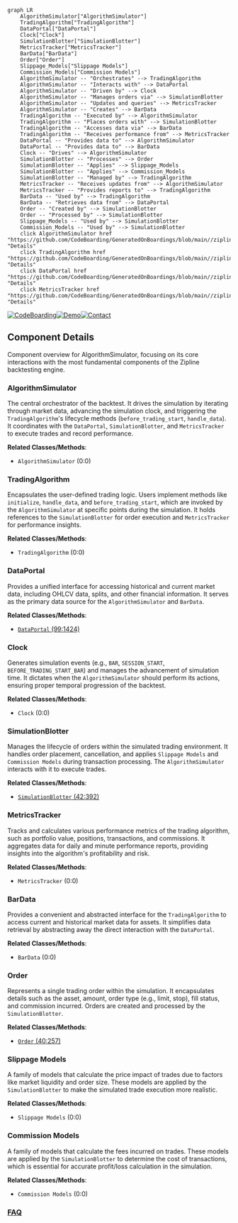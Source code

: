 ```mermaid
graph LR
    AlgorithmSimulator["AlgorithmSimulator"]
    TradingAlgorithm["TradingAlgorithm"]
    DataPortal["DataPortal"]
    Clock["Clock"]
    SimulationBlotter["SimulationBlotter"]
    MetricsTracker["MetricsTracker"]
    BarData["BarData"]
    Order["Order"]
    Slippage_Models["Slippage Models"]
    Commission_Models["Commission Models"]
    AlgorithmSimulator -- "Orchestrates" --> TradingAlgorithm
    AlgorithmSimulator -- "Interacts with" --> DataPortal
    AlgorithmSimulator -- "Driven by" --> Clock
    AlgorithmSimulator -- "Manages orders via" --> SimulationBlotter
    AlgorithmSimulator -- "Updates and queries" --> MetricsTracker
    AlgorithmSimulator -- "Creates" --> BarData
    TradingAlgorithm -- "Executed by" --> AlgorithmSimulator
    TradingAlgorithm -- "Places orders with" --> SimulationBlotter
    TradingAlgorithm -- "Accesses data via" --> BarData
    TradingAlgorithm -- "Receives performance from" --> MetricsTracker
    DataPortal -- "Provides data to" --> AlgorithmSimulator
    DataPortal -- "Provides data to" --> BarData
    Clock -- "Drives" --> AlgorithmSimulator
    SimulationBlotter -- "Processes" --> Order
    SimulationBlotter -- "Applies" --> Slippage_Models
    SimulationBlotter -- "Applies" --> Commission_Models
    SimulationBlotter -- "Managed by" --> TradingAlgorithm
    MetricsTracker -- "Receives updates from" --> AlgorithmSimulator
    MetricsTracker -- "Provides reports to" --> TradingAlgorithm
    BarData -- "Used by" --> TradingAlgorithm
    BarData -- "Retrieves data from" --> DataPortal
    Order -- "Created by" --> SimulationBlotter
    Order -- "Processed by" --> SimulationBlotter
    Slippage_Models -- "Used by" --> SimulationBlotter
    Commission_Models -- "Used by" --> SimulationBlotter
    click AlgorithmSimulator href "https://github.com/CodeBoarding/GeneratedOnBoardings/blob/main//zipline/AlgorithmSimulator.md" "Details"
    click TradingAlgorithm href "https://github.com/CodeBoarding/GeneratedOnBoardings/blob/main//zipline/TradingAlgorithm.md" "Details"
    click DataPortal href "https://github.com/CodeBoarding/GeneratedOnBoardings/blob/main//zipline/DataPortal.md" "Details"
    click MetricsTracker href "https://github.com/CodeBoarding/GeneratedOnBoardings/blob/main//zipline/MetricsTracker.md" "Details"
```
[![CodeBoarding](https://img.shields.io/badge/Generated%20by-CodeBoarding-9cf?style=flat-square)](https://github.com/CodeBoarding/GeneratedOnBoardings)[![Demo](https://img.shields.io/badge/Try%20our-Demo-blue?style=flat-square)](https://www.codeboarding.org/demo)[![Contact](https://img.shields.io/badge/Contact%20us%20-%20contact@codeboarding.org-lightgrey?style=flat-square)](mailto:contact@codeboarding.org)

## Component Details

Component overview for AlgorithmSimulator, focusing on its core interactions with the most fundamental components of the Zipline backtesting engine.

### AlgorithmSimulator
The central orchestrator of the backtest. It drives the simulation by iterating through market data, advancing the simulation clock, and triggering the `TradingAlgorithm`'s lifecycle methods (`before_trading_start`, `handle_data`). It coordinates with the `DataPortal`, `SimulationBlotter`, and `MetricsTracker` to execute trades and record performance.


**Related Classes/Methods**:

- `AlgorithmSimulator` (0:0)


### TradingAlgorithm
Encapsulates the user-defined trading logic. Users implement methods like `initialize`, `handle_data`, and `before_trading_start`, which are invoked by the `AlgorithmSimulator` at specific points during the simulation. It holds references to the `SimulationBlotter` for order execution and `MetricsTracker` for performance insights.


**Related Classes/Methods**:

- `TradingAlgorithm` (0:0)


### DataPortal
Provides a unified interface for accessing historical and current market data, including OHLCV data, splits, and other financial information. It serves as the primary data source for the `AlgorithmSimulator` and `BarData`.


**Related Classes/Methods**:

- <a href="https://github.com/quantopian/zipline/blob/master/zipline/data/data_portal.py#L99-L1424" target="_blank" rel="noopener noreferrer">`DataPortal` (99:1424)</a>


### Clock
Generates simulation events (e.g., `BAR`, `SESSION_START`, `BEFORE_TRADING_START_BAR`) and manages the advancement of simulation time. It dictates when the `AlgorithmSimulator` should perform its actions, ensuring proper temporal progression of the backtest.


**Related Classes/Methods**:

- `Clock` (0:0)


### SimulationBlotter
Manages the lifecycle of orders within the simulated trading environment. It handles order placement, cancellation, and applies `Slippage Models` and `Commission Models` during transaction processing. The `AlgorithmSimulator` interacts with it to execute trades.


**Related Classes/Methods**:

- <a href="https://github.com/quantopian/zipline/blob/master/zipline/finance/blotter/simulation_blotter.py#L42-L392" target="_blank" rel="noopener noreferrer">`SimulationBlotter` (42:392)</a>


### MetricsTracker
Tracks and calculates various performance metrics of the trading algorithm, such as portfolio value, positions, transactions, and commissions. It aggregates data for daily and minute performance reports, providing insights into the algorithm's profitability and risk.


**Related Classes/Methods**:

- `MetricsTracker` (0:0)


### BarData
Provides a convenient and abstracted interface for the `TradingAlgorithm` to access current and historical market data for assets. It simplifies data retrieval by abstracting away the direct interaction with the `DataPortal`.


**Related Classes/Methods**:

- `BarData` (0:0)


### Order
Represents a single trading order within the simulation. It encapsulates details such as the asset, amount, order type (e.g., limit, stop), fill status, and commission incurred. Orders are created and processed by the `SimulationBlotter`.


**Related Classes/Methods**:

- <a href="https://github.com/quantopian/zipline/blob/master/zipline/finance/order.py#L40-L257" target="_blank" rel="noopener noreferrer">`Order` (40:257)</a>


### Slippage Models
A family of models that calculate the price impact of trades due to factors like market liquidity and order size. These models are applied by the `SimulationBlotter` to make the simulated trade execution more realistic.


**Related Classes/Methods**:

- `Slippage Models` (0:0)


### Commission Models
A family of models that calculate the fees incurred on trades. These models are applied by the `SimulationBlotter` to determine the cost of transactions, which is essential for accurate profit/loss calculation in the simulation.


**Related Classes/Methods**:

- `Commission Models` (0:0)




### [FAQ](https://github.com/CodeBoarding/GeneratedOnBoardings/tree/main?tab=readme-ov-file#faq)